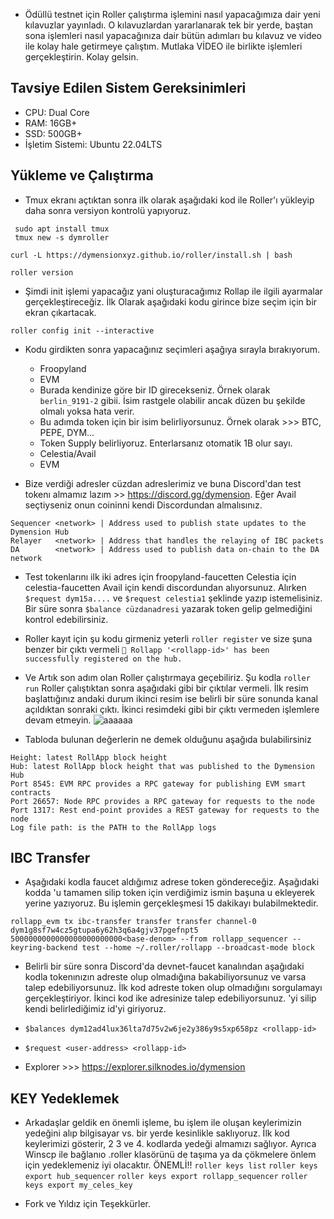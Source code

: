 - Ödüllü testnet için Roller çalıştırma işlemini nasıl yapacağımıza dair yeni kılavuzlar yayınladı. O kılavuzlardan yararlanarak tek bir yerde, baştan sona işlemleri nasıl yapacağınıza dair bütün adımları bu kılavuz ve video ile kolay hale getirmeye çalıştım. Mutlaka VİDEO ile birlikte işlemleri gerçekleştirin. Kolay gelsin.

## Tavsiye Edilen Sistem Gereksinimleri
- CPU: Dual Core
- RAM: 16GB+
- SSD: 500GB+
- İşletim Sistemi: Ubuntu 22.04LTS

## Yükleme ve Çalıştırma

- Tmux ekranı açtıktan sonra ilk olarak aşağıdaki kod ile Roller'ı yükleyip daha sonra versiyon kontrolü yapıyoruz.
```cd
 sudo apt install tmux
 tmux new -s dymroller
```
```
curl -L https://dymensionxyz.github.io/roller/install.sh | bash
```
```roller version```

- Şimdi init işlemi yapacağız yani oluşturacağımız Rollap ile ilgili ayarmalar gerçekleştireceğiz. İlk Olarak aşağıdaki kodu girince bize seçim için bir ekran çıkartacak. 
```
roller config init --interactive
```
- Kodu girdikten sonra yapacağınız seçimleri aşağıya sırayla bırakıyorum.
  - Froopyland
  - EVM
  - Burada kendinize göre bir ID girecekseniz. Örnek olarak ```berlin_9191-2``` gibii. İsim rastgele olabilir ancak düzen bu şekilde olmalı yoksa hata verir.
  - Bu adımda token için bir isim belirliyorsunuz. Örnek olarak >>> BTC, PEPE, DYM...
  - Token Supply belirliyoruz. Enterlarsanız otomatik 1B olur sayı.
  - Celestia/Avail
  - EVM

- Bize verdiği adresler cüzdan adreslerimiz ve buna Discord'dan test tokenı almamız lazım >> https://discord.gg/dymension. Eğer Avail seçtiyseniz onun coininni kendi Discordundan almalısınız. 
```
Sequencer <network> | Address used to publish state updates to the Dymension Hub
Relayer   <network> | Address that handles the relaying of IBC packets
DA        <network> | Address used to publish data on-chain to the DA network
```

- Test tokenlarını ilk iki adres için froopyland-faucetten Celestia için celestia-faucetten Avail için kendi discordundan alıyorsunuz. Alırken ```$request dym15a....``` ve ```$request celestia1``` şeklinde yazıp istemelisiniz. Bir süre sonra ```$balance cüzdanadresi``` yazarak token gelip gelmediğini kontrol edebilirsiniz.

- Roller kayıt için şu kodu girmeniz yeterli ```roller register``` ve size şuna benzer bir çıktı vermeli ```💈 Rollapp '<rollapp-id>' has been successfully registered on the hub.```

- Ve Artık son adım olan Roller çalıştırmaya geçebiliriz. Şu kodla ```roller run``` Roller çalıştıktan sonra aşağıdaki gibi bir çıktılar vermeli. İlk resim başlattığınız andaki durum ikinci resim ise belirli bir süre sonunda kanal açıldıktan sonraki çıktı. İkinci resimdeki gibi bir çıktı vermeden işlemlere devam etmeyin.
![aaaaaa](https://github.com/okannako/dymension.md/assets/73176377/cfa18c15-4fae-46dd-9542-729a97221013)

- Tabloda bulunan değerlerin ne demek olduğunu aşağıda bulabilirsiniz
```
Height: latest RollApp block height
Hub: latest RollApp block height that was published to the Dymension Hub
Port 8545: EVM RPC provides a RPC gateway for publishing EVM smart contracts
Port 26657: Node RPC provides a RPC gateway for requests to the node
Port 1317: Rest end-point provides a REST gateway for requests to the node
Log file path: is the PATH to the RollApp logs
```

## IBC Transfer

- Aşağıdaki kodla faucet aldığımız adrese token göndereceğiz. Aşağıdaki kodda <base-denom>'u tamamen silip token için verdiğimiz ismin başuna u ekleyerek yerine yazıyoruz. Bu işlemin gerçekleşmesi 15 dakikayı bulabilmektedir.
```
rollapp_evm tx ibc-transfer transfer transfer channel-0 dym1g8sf7w4cz5gtupa6y62h3q6a4gjv37pgefnpt5 5000000000000000000000000<base-denom> --from rollapp_sequencer --keyring-backend test --home ~/.roller/rollapp --broadcast-mode block
```
- Belirli bir süre sonra Discord'da devnet-faucet kanalından aşağıdaki kodla tokenınızın adreste olup olmadığına bakabiliyorsunuz ve varsa talep edebiliyorsunuz. İlk kod adreste token olup olmadığını sorgulamayı gerçekleştiriyor. İkinci kod ike adresinize talep edebiliyorsunuz. <rollapp-id>'yi silip kendi belirlediğimiz id'yi giriyoruz. 
 - ```$balances dym12ad4lux36lta7d75v2w6je2y386y9s5xp658pz <rollapp-id>```
 - ```$request <user-address> <rollapp-id>```

- Explorer >>> https://explorer.silknodes.io/dymension

## KEY Yedeklemek

- Arkadaşlar geldik en önemli işleme, bu işlem ile oluşan keylerimizin yedeğini alıp bilgisayar vs. bir yerde kesinlikle saklıyoruz. İlk kod keylerimizi gösterir, 2 3 ve 4. kodlarda yedeği almamızı sağlıyor. Ayrıca Winscp ile bağlanıo .roller klasörünü de taşıma ya da çökmelere önlem için yedeklemeniz iyi olacaktır. ÖNEMLİ!!
 ```roller keys list```
 ```roller keys export hub_sequencer```
 ```roller keys export rollapp_sequencer```
 ```roller keys export my_celes_key```

- Fork ve Yıldız için Teşekkürler.
